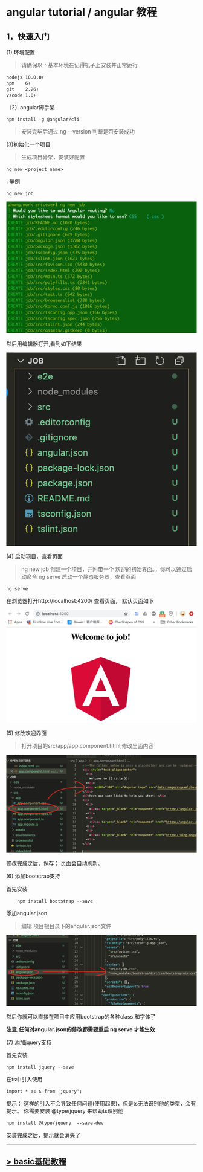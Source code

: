 # angular tutorial  / angular 教程


## 1，快速入门

(1) 环境配置

> 请确保以下基本环境在记得机子上安装并正常运行

    nodejs 10.0.0+ 
    npm    6+
    git    2.26+
    vscode 1.0+

（2）angular脚手架

    npm install -g @angular/cli

> 安装完毕后通过  ng --version 判断是否安装成功

 (3)初始化一个项目

 > 生成项目骨架，安装好配置

    ng new <project_name>

: 举例

    ng new job

![image](./assets/newjob.png)

然后用编辑器打开,看到如下结果

![image](./assets/jobedit.png)

(4) 启动项目，查看页面

> ng new job 创建一个项目，并附带一个 欢迎的初始界面。，你可以通过启动命令 ng serve 启动一个静态服务器，查看页面

    ng serve

在浏览器打开http://localhost:4200/ 查看页面， 默认页面如下

![image](./assets/welcome.png)

(5) 修改欢迎界面

> 打开项目的src/app/app.component.html,修改里面内容

![image](./assets/changewelcome.png)

修改完成之后，保存； 页面会自动刷新。

(6) 添加bootstrap支持

首先安装

        npm install bootstrap --save

添加angular.json

>编辑 项目根目录下的angular.json文件

![image](./assets/bootstrap.png)


然后你就可以直接在项目中应用bootstrap的各种class 和字体了

**注意,任何对angular.json的修改都需要重启 ng serve 才能生效**


(7) 添加jquery支持

首先安装

    npm install jquery --save

在ts中引入使用

    import * as $ from 'jquery';

提示： 这样的引入不会导致任何问题(使用起来)，但是ts无法识别他的类型，会有提示。  你需要安装 @type/jquery 来帮助ts识别他

    npm install @type/jquery  --save-dev

安装完成之后，提示就会消失了

-----


## [>  basic基础教程](./2.basic_基础.md)
